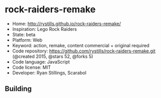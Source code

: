 # rock-raiders-remake

- Home: http://rystills.github.io/rock-raiders-remake/
- Inspiration: Lego Rock Raiders
- State: beta
- Platform: Web
- Keyword: action, remake, content commercial + original required
- Code repository: https://github.com/rystills/rock-raiders-remake.git (@created 2015, @stars 52, @forks 5)
- Code language: JavaScript
- Code license: MIT
- Developer: Ryan Stillings, Scarabol

## Building
